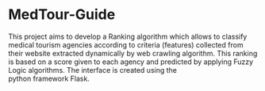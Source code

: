 # MedTour-Guide
This project aims to develop a Ranking algorithm which allows to classify medical tourism agencies according to criteria (features) collected from their 
website extracted dynamically by web crawling algorithm. This ranking is based on a score given to each agency and predicted by applying Fuzzy Logic algorithms.  The interface is created using the  
python framework Flask.
